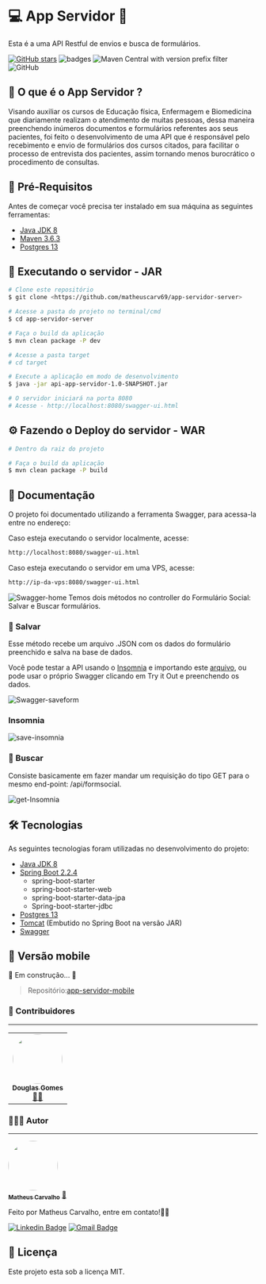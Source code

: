 # 💻 App Servidor 📝

Esta é a uma API Restful de envios e busca de formulários. 
 
[![GitHub stars](https://img.shields.io/github/stars/matheuscarv69/app-servidor-server?color=7159)](https://github.com/matheuscarv69/app-servidor-server/stargazers)
![badges](https://img.shields.io/github/issues/matheuscarv69/app-servidor-server)
![Maven Central with version prefix filter](https://img.shields.io/maven-central/v/org.apache.maven/apache-maven/3.6.3?color=7159)
![GitHub](https://img.shields.io/github/license/matheuscarv69/app-servidor-server?color=1)

## 🤔 O que é o App Servidor ?
Visando auxiliar os cursos de Educação física, Enfermagem e Biomedicina que diariamente realizam o atendimento de muitas pessoas, dessa maneira preenchendo inúmeros documentos e formulários referentes aos seus pacientes, foi feito o desenvolvimento de uma API que é responsável pelo recebimento e envio de formulários dos cursos citados, para facilitar o processo de entrevista dos pacientes, assim tornando menos burocrático o procedimento de consultas.

## 🔧 Pré-Requisitos 

Antes de começar você precisa ter instalado em sua máquina as seguintes ferramentas:

- [Java JDK 8](https://www.oracle.com/br/java/technologies/javase/javase-jdk8-downloads.html)
- [Maven 3.6.3](https://maven.apache.org/download.cgi)
- [Postgres 13](https://www.postgresql.org/download/)

## 🎲 Executando o servidor - JAR 
```bash
# Clone este repositório
$ git clone <https://github.com/matheuscarv69/app-servidor-server>

# Acesse a pasta do projeto no terminal/cmd
$ cd app-servidor-server

# Faça o build da aplicação
$ mvn clean package -P dev

# Acesse a pasta target
# cd target

# Execute a aplicação em modo de desenvolvimento
$ java -jar api-app-servidor-1.0-SNAPSHOT.jar

# O servidor iniciará na porta 8080
# Acesse - http://localhost:8080/swagger-ui.html
```

## ⚙ Fazendo o Deploy do servidor - WAR
```bash
# Dentro da raiz do projeto

# Faça o build da aplicação
$ mvn clean package -P build
```
## 📖 Documentação
O projeto foi documentado utilizando a ferramenta Swagger, para acessa-la entre no endereço:

Caso esteja executando o servidor localmente, acesse:
```bash
http://localhost:8080/swagger-ui.html
```
Caso esteja executando o servidor em uma VPS, acesse:
```bash
http://ip-da-vps:8080/swagger-ui.html
```
![Swagger-home](https://i.imgur.com/JeMIlco.png)
Temos dois métodos no controller do Formulário Social: Salvar e Buscar formulários.

### 💾 Salvar
Esse método recebe um arquivo .JSON com os dados do formulário preenchido e salva na base de dados.

Você pode testar a API usando o [Insomnia](https://insomnia.rest/download/) e importando este [arquivo](https://liveestacio-my.sharepoint.com/:u:/g/personal/201901296441_alunos_estacio_br/Ea6R9rpwqt5MsMXp0GpjulsBhnkMZXJtlJ23_HP-XXQz4w?e=nnphGV), ou pode usar o próprio Swagger clicando em Try it Out e preenchendo os dados.

![Swagger-saveform](https://i.imgur.com/vKWRvUs.png)
### Insomnia
![save-insomnia](https://i.imgur.com/GNWGELX.png)
### 🔎 Buscar
Consiste basicamente em fazer mandar um requisição do tipo GET para o mesmo end-point: /api/formsocial.

![get-Insomnia](https://i.imgur.com/KutChih.png)

## 🛠 Tecnologias
As seguintes tecnologias foram utilizadas no desenvolvimento do projeto:
- [Java JDK 8](https://www.oracle.com/br/java/technologies/javase/javase-jdk8-downloads.html)
- [Spring Boot 2.2.4](https://spring.io/)
   - spring-boot-starter
   - spring-boot-starter-web
   - spring-boot-starter-data-jpa
   - Spring-boot-starter-jdbc
- [Postgres 13](https://www.postgresql.org/download/)
- [Tomcat](http://tomcat.apache.org/) (Embutido no Spring Boot na versão JAR)
- [Swagger](https://swagger.io/)

## 📱 Versão mobile

🚧 Em construção... 🚧

>Repositório:<a href="https://github.com/douglasgomes98/app-servidor-mobile">app-servidor-mobile</a>

### 👥 Contribuidores
---
<table>
  <tr>
    <td align="center">
    <a href="https://github.com/douglasgomes98"><img style="border-radius: 50%;" src="https://avatars0.githubusercontent.com/u/47008462?s=460&u=b2eb1ac84e8b28f9bba4fede5be97d9ca6478678&v=4" width="100px;" alt=""/><br /><sub><b>Douglas Gomes</b></sub></a><br /><a href="https://github.com/douglasgomes98" title="Douglas">👨‍🚀</a>
    </td>
  </tr>
</table>

### 👨🏻‍💻 Autor
---

<a href="https://github.com/matheuscarv69">
 <img style="border-radius: 50%;" src="https://avatars1.githubusercontent.com/u/55814214?s=460&u=ffb1e928527a55f53df6e0d323c2fd7ba92fe0c3&v=4" width="100px;" alt=""/>
 <br />
 <sub><b>Matheus Carvalho</b></sub></a> <a href="https://github.com/matheuscarv69" title="Matheus Carvalho">🚀</a>


Feito por Matheus Carvalho, entre em contato!✌🏻

[![Linkedin Badge](https://img.shields.io/badge/-Matheus_Carvalho-blue?style=flat-square&logo=Linkedin&logoColor=white&link=https:https://www.linkedin.com/in/matheus-carvalho69//)](https://www.linkedin.com/in/matheus-carvalho69/)
[![Gmail Badge](https://img.shields.io/badge/-matheus9126@gmail.com-c14438?style=flat-square&logo=Gmail&logoColor=white&link=mailto:matheus9126@gmail.com)](mailto:matheus9126@gmail.com)

## 📝 Licença

Este projeto esta sob a licença MIT.
